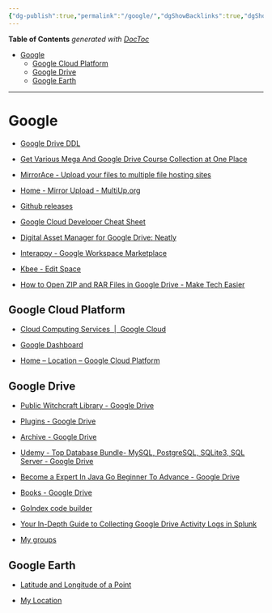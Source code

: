 ```yaml
---
{"dg-publish":true,"permalink":"/google/","dgShowBacklinks":true,"dgShowLocalGraph":true}
---
```


<!-- START doctoc generated TOC please keep comment here to allow auto update -->
<!-- DON'T EDIT THIS SECTION, INSTEAD RE-RUN doctoc TO UPDATE -->
**Table of Contents**  *generated with [DocToc](https://github.com/thlorenz/doctoc)*

- [Google](#google)
  - [Google Cloud Platform](#google-cloud-platform)
  - [Google Drive](#google-drive)
  - [Google Earth](#google-earth)

<!-- END doctoc generated TOC please keep comment here to allow auto update -->

---

# Google

- [Google Drive DDL](https://gdl.viperadnan.ga/)

- [Get Various Mega And Google Drive Course Collection at One Place](https://duforum.in/t/get-various-mega-and-google-drive-course-collection-at-one-place/21624)

- [MirrorAce - Upload your files to multiple file hosting sites](https://mirrorace.com/)

- [Home - Mirror Upload - MultiUp.org](https://multiup.eu/)

- [Github releases](http://www.somsubhra.com/github-release-stats)

- [Google Cloud Developer Cheat Sheet](https://googlecloudcheatsheet.withgoogle.com/)

- [Digital Asset Manager for Google Drive: Neatly](https://www.useneatly.com/?ref=producthunt)

- [Interappy - Google Workspace Marketplace](https://workspace.google.com/marketplace/app/interappy/1054213917544)

- [Kbee - Edit Space](https://dashboard.kbee.app/QXrR7frsKnYjjwRXYDdr/spaces/PUdvdTb9JfhoJ6tyZkiq?p=)

- [How to Open ZIP and RAR Files in Google Drive - Make Tech Easier](https://www.google.com/amp/s/www.maketecheasier.com/open-zip-rar-files-google-drive/%3Famp)

## Google Cloud Platform

- [Cloud Computing Services &nbsp;|&nbsp; Google Cloud](https://cloud.google.com/)

- [Google Dashboard](https://myaccount.google.com/dashboard)

- [Home – Location – Google Cloud Platform](https://console.cloud.google.com/home/dashboard?project=location-336402)



## Google Drive

- [Public Witchcraft Library - Google Drive](https://drive.google.com/drive/folders/1GiMpMOxPnxgcgXn8upkxRqTDRmAiep3y)

- [Plugins - Google Drive](https://drive.google.com/drive/folders/1vgBCLfSFnHmBzUFPzog0wVdziAEAdi0p)

- [Archive - Google Drive](https://drive.google.com/drive/folders/1UNPHhBJNOUB0c-gFi9toSqirPSi4W99R)

- [Udemy - Top Database Bundle- MySQL, PostgreSQL, SQLite3, SQL Server - Google Drive](https://drive.google.com/drive/folders/1rxntNcqQPQPOeIfzE0YL4NEtUncUsrJJ)

- [Become a Expert In Java Go Beginner To Advance - Google Drive](https://drive.google.com/drive/folders/1AKga5F6UzHFhvuMPl9zWf6MGxJZfbhac)

- [Books - Google Drive](https://drive.google.com/drive/folders/1Z30-9EO6B0oEuFHYMKUzzzEO6p82-dYU)

- [GoIndex code builder](https://goindex.glitch.me/)

- [Your In-Depth Guide to Collecting Google Drive Activity Logs in Splunk](https://securityboulevard.com/2020/10/your-in-depth-guide-to-collecting-google-drive-activity-logs-in-splunk/)

- [My groups](https://groups.google.com/u/1/my-groups)



## Google Earth

- [Latitude and Longitude of a Point](https://itouchmap.com/?r=latlong)

- [My Location](https://earth.google.com/earth/d/1UElkquoKONAzXd1xNcbh_KS_YuyzxgkQ)